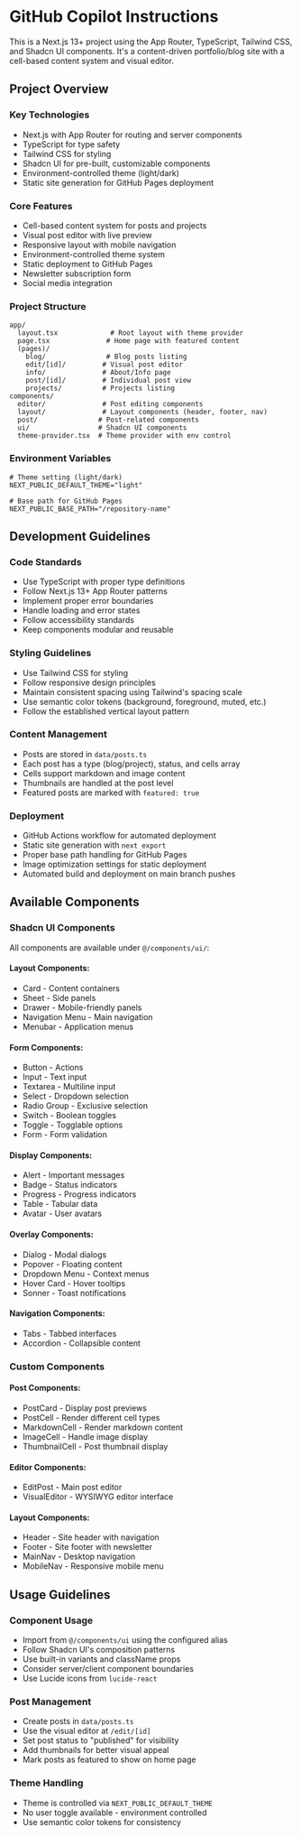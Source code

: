# GitHub Copilot Instructions

This is a Next.js 13+ project using the App Router, TypeScript, Tailwind CSS, and Shadcn UI components. It's a content-driven portfolio/blog site with a cell-based content system and visual editor.

## Project Overview

### Key Technologies
- Next.js with App Router for routing and server components
- TypeScript for type safety
- Tailwind CSS for styling
- Shadcn UI for pre-built, customizable components
- Environment-controlled theme (light/dark)
- Static site generation for GitHub Pages deployment

### Core Features
- Cell-based content system for posts and projects
- Visual post editor with live preview
- Responsive layout with mobile navigation
- Environment-controlled theme system
- Static deployment to GitHub Pages
- Newsletter subscription form
- Social media integration

### Project Structure
```
app/
  layout.tsx             # Root layout with theme provider
  page.tsx              # Home page with featured content
  (pages)/
    blog/               # Blog posts listing
    edit/[id]/         # Visual post editor
    info/              # About/Info page
    post/[id]/         # Individual post view
    projects/          # Projects listing
components/
  editor/              # Post editing components
  layout/              # Layout components (header, footer, nav)
  post/               # Post-related components
  ui/                 # Shadcn UI components
  theme-provider.tsx  # Theme provider with env control
```

### Environment Variables
```env
# Theme setting (light/dark)
NEXT_PUBLIC_DEFAULT_THEME="light"

# Base path for GitHub Pages
NEXT_PUBLIC_BASE_PATH="/repository-name"
```

## Development Guidelines

### Code Standards
- Use TypeScript with proper type definitions
- Follow Next.js 13+ App Router patterns
- Implement proper error boundaries
- Handle loading and error states
- Follow accessibility standards
- Keep components modular and reusable

### Styling Guidelines
- Use Tailwind CSS for styling
- Follow responsive design principles
- Maintain consistent spacing using Tailwind's spacing scale
- Use semantic color tokens (background, foreground, muted, etc.)
- Follow the established vertical layout pattern

### Content Management
- Posts are stored in `data/posts.ts`
- Each post has a type (blog/project), status, and cells array
- Cells support markdown and image content
- Thumbnails are handled at the post level
- Featured posts are marked with `featured: true`

### Deployment
- GitHub Actions workflow for automated deployment
- Static site generation with `next export`
- Proper base path handling for GitHub Pages
- Image optimization settings for static deployment
- Automated build and deployment on main branch pushes

## Available Components

### Shadcn UI Components
All components are available under `@/components/ui/`:

#### Layout Components:
- Card - Content containers
- Sheet - Side panels
- Drawer - Mobile-friendly panels
- Navigation Menu - Main navigation
- Menubar - Application menus

#### Form Components:
- Button - Actions
- Input - Text input
- Textarea - Multiline input
- Select - Dropdown selection
- Radio Group - Exclusive selection
- Switch - Boolean toggles
- Toggle - Togglable options
- Form - Form validation

#### Display Components:
- Alert - Important messages
- Badge - Status indicators
- Progress - Progress indicators
- Table - Tabular data
- Avatar - User avatars

#### Overlay Components:
- Dialog - Modal dialogs
- Popover - Floating content
- Dropdown Menu - Context menus
- Hover Card - Hover tooltips
- Sonner - Toast notifications

#### Navigation Components:
- Tabs - Tabbed interfaces
- Accordion - Collapsible content

### Custom Components

#### Post Components:
- PostCard - Display post previews
- PostCell - Render different cell types
- MarkdownCell - Render markdown content
- ImageCell - Handle image display
- ThumbnailCell - Post thumbnail display

#### Editor Components:
- EditPost - Main post editor
- VisualEditor - WYSIWYG editor interface

#### Layout Components:
- Header - Site header with navigation
- Footer - Site footer with newsletter
- MainNav - Desktop navigation
- MobileNav - Responsive mobile menu

## Usage Guidelines

### Component Usage
- Import from `@/components/ui` using the configured alias
- Follow Shadcn UI's composition patterns
- Use built-in variants and className props
- Consider server/client component boundaries
- Use Lucide icons from `lucide-react`

### Post Management
- Create posts in `data/posts.ts`
- Use the visual editor at `/edit/[id]`
- Set post status to "published" for visibility
- Add thumbnails for better visual appeal
- Mark posts as featured to show on home page

### Theme Handling
- Theme is controlled via `NEXT_PUBLIC_DEFAULT_THEME`
- No user toggle available - environment controlled
- Use semantic color tokens for consistency
